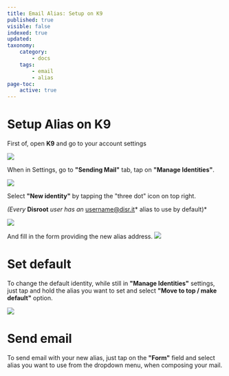```yaml
---
title: Email Alias: Setup on K9
published: true
visible: false
indexed: true
updated:
taxonomy:
    category:
        - docs
    tags:
        - email
        - alias
page-toc:
    active: true
---
```


# Setup Alias on K9

First of, open **K9** and go to your account settings

![](en/identity_settings.png)

When in Settings, go to **"Sending Mail"** tab, tap on **"Manage Identities"**.

![](en/identity_settings2.png)

Select **"New identity"** by tapping the "three dot" icon on top right.

*(Every* **Disroot** *user has an* username@disr.it* alias to use by default)*

![](en/identity_settings3.png)

And fill in the form providing the new alias address.
![](en/identity_settings4.png)

# Set default
To change the default identity, while still in **"Manage Identities"** settings, just tap and hold the alias you want to set and select **"Move to top / make default"** option.

![](en/identity_settings5.png)

# Send email
To send email with your new alias, just tap on the **"Form"** field and select alias you want to use from the dropdown menu, when composing your mail.
